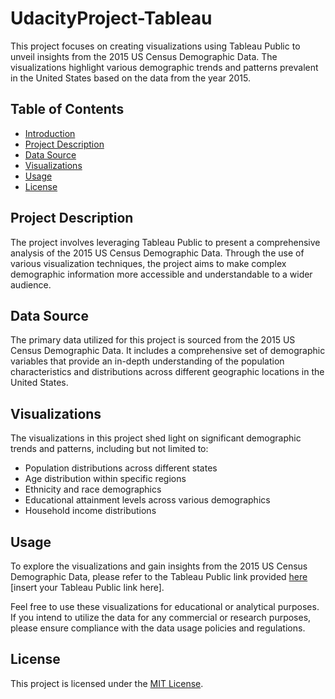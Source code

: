 # UdacityProject-Tableau
This project focuses on creating visualizations using Tableau Public to unveil insights from the 2015 US Census Demographic Data. The visualizations highlight various demographic trends and patterns prevalent in the United States based on the data from the year 2015.

## Table of Contents

- [Introduction](#us-census-demographic-data-visualizations)
- [Project Description](#project-description)
- [Data Source](#data-source)
- [Visualizations](#visualizations)
- [Usage](#usage)
- [License](#license)

## Project Description

The project involves leveraging Tableau Public to present a comprehensive analysis of the 2015 US Census Demographic Data. Through the use of various visualization techniques, the project aims to make complex demographic information more accessible and understandable to a wider audience.

## Data Source

The primary data utilized for this project is sourced from the 2015 US Census Demographic Data. It includes a comprehensive set of demographic variables that provide an in-depth understanding of the population characteristics and distributions across different geographic locations in the United States.

## Visualizations

The visualizations in this project shed light on significant demographic trends and patterns, including but not limited to:

- Population distributions across different states
- Age distribution within specific regions
- Ethnicity and race demographics
- Educational attainment levels across various demographics
- Household income distributions

## Usage

To explore the visualizations and gain insights from the 2015 US Census Demographic Data, please refer to the Tableau Public link provided [here](#) [insert your Tableau Public link here]. 

Feel free to use these visualizations for educational or analytical purposes. If you intend to utilize the data for any commercial or research purposes, please ensure compliance with the data usage policies and regulations.

## License

This project is licensed under the [MIT License](LICENSE).
